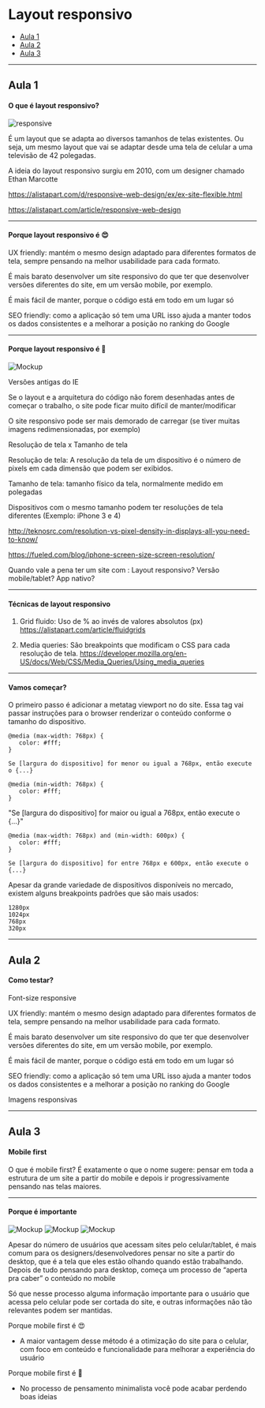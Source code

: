 # Layout responsivo

* [Aula 1](#aula-1)
* [Aula 2](#aula-2)
* [Aula 3](#aula-3)

***

## Aula 1

#### O que é layout responsivo?

![responsive](https://media.giphy.com/media/b2CD0Qrq2ulwY/giphy.gif)

É um layout que se adapta ao diversos tamanhos de telas existentes.
Ou seja, um mesmo layout que vai se adaptar desde uma tela de celular a uma televisão de 42 polegadas.

A ideia do layout responsivo surgiu em 2010, com um designer chamado Ethan Marcotte

https://alistapart.com/d/responsive-web-design/ex/ex-site-flexible.html

https://alistapart.com/article/responsive-web-design

***

#### Porque layout responsivo é 😍  

UX friendly: mantém o mesmo design adaptado para diferentes formatos de tela, sempre pensando na melhor usabilidade para cada formato.

É mais barato desenvolver um site responsivo do que ter que desenvolver versões diferentes do site, em um versão mobile, por exemplo.

É mais fácil de manter, porque o código está em todo em um lugar só

SEO friendly: como a aplicação só tem uma URL isso ajuda a manter todos os dados consistentes e a melhorar a posição no ranking do Google

***

#### Porque layout responsivo é 🤦‍

![Mockup](images/devices.png)

Versões antigas do IE

Se o layout e a arquitetura do código não forem desenhadas antes de começar o trabalho, o site pode ficar muito difícil de manter/modificar

O site responsivo pode ser mais demorado de carregar (se tiver muitas imagens redimensionadas, por exemplo)

Resolução de tela x Tamanho de tela

Resolução de tela: A resolução da tela de um dispositivo é o número de pixels em cada dimensão que podem ser exibidos.

Tamanho de tela: tamanho físico da tela, normalmente medido em polegadas

Dispositivos com o mesmo tamanho podem ter resoluções de tela diferentes (Exemplo: iPhone 3 e 4)

http://teknosrc.com/resolution-vs-pixel-density-in-displays-all-you-need-to-know/

https://fueled.com/blog/iphone-screen-size-screen-resolution/

Quando vale a pena ter um site com :
Layout responsivo?
Versão mobile/tablet?
App nativo?

***

#### Técnicas de layout responsivo

1) Grid fluido: Uso de % ao invés de valores absolutos (px)
https://alistapart.com/article/fluidgrids

2) Media queries: São breakpoints que modificam o CSS para cada resolução de tela.
https://developer.mozilla.org/en-US/docs/Web/CSS/Media_Queries/Using_media_queries

***

#### Vamos começar?

O primeiro passo é adicionar a metatag viewport  no <head> do site. Essa tag vai passar instruções para o browser renderizar o conteúdo conforme o tamanho do dispositivo.


<meta name="viewport" content="width=device-width, initial-scale=1">

```
@media (max-width: 768px) {
   color: #fff;
}
```

`Se [largura do dispositivo] for menor ou igual a 768px, então execute o {...}`

```
@media (min-width: 768px) {
   color: #fff;
}
```
"Se [largura do dispositivo] for maior ou igual a 768px, então execute o {...}"

```
@media (max-width: 768px) and (min-width: 600px) {
   color: #fff;
}
```
`Se [largura do dispositivo] for entre 768px e 600px, então execute o {...}`

Apesar da grande variedade de dispositivos disponíveis no mercado, existem alguns breakpoints padrões que são mais usados:

```
1280px
1024px
768px
320px
```

***

## Aula 2

#### Como testar?

Font-size responsive

UX friendly: mantém o mesmo design adaptado para diferentes formatos de tela, sempre pensando na melhor usabilidade para cada formato.

É mais barato desenvolver um site responsivo do que ter que desenvolver versões diferentes do site, em um versão mobile, por exemplo.

É mais fácil de manter, porque o código está em todo em um lugar só

SEO friendly: como a aplicação só tem uma URL isso ajuda a manter todos os dados consistentes e a melhorar a posição no ranking do Google

Imagens responsivas

***

## Aula 3

#### Mobile first

O que é mobile first?
É exatamente o que o nome sugere: pensar em toda a estrutura de um site a partir do mobile e depois ir progressivamente pensando nas telas maiores.

***

#### Porque é importante

![Mockup](images/mobile-first-1.png)
![Mockup](images/mobile-first-2.png)
![Mockup](images/mobile-first-3.png)


Apesar do número de usuários que acessam sites pelo celular/tablet, é mais comum para os designers/desenvolvedores pensar no site a partir do desktop, que é a tela que eles estão olhando quando estão trabalhando. Depois de tudo pensando para desktop, começa um processo de “aperta pra caber” o conteúdo no mobile


Só que nesse processo alguma informação importante para o usuário que acessa pelo celular pode ser cortada do site, e outras informações não tão relevantes podem ser mantidas.


Porque mobile first é 😍

* A maior vantagem desse método é a otimização do site para o celular, com foco em conteúdo e funcionalidade para melhorar a experiência do usuário


Porque mobile first é 🤦‍

* No processo de pensamento minimalista você pode acabar perdendo boas ideias
